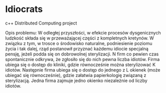 # Idiocrats
c++ Distributed Computing project

Opis problemu:
W odległej przyszłości, w efekcie procesów dysgenicznych ludzkość składa się w przeważającej części z kompletnych kretynów. W związku z tym, w trosce o środowisko naturalne, podniesienie poziomu życia i tak dalej, rząd postanowił przyznać każdemu idiocie specjalną pensję, jeżeli podda się on dobrowolnej sterylizacji.
N firm co pewien czas spontanicznie odkrywa, że zgłosiło się do nich pewna liczba idiotów. Firma ubiega się o dostęp do kliniki, gdzie równocześnie można sterylizować K idiotów. Następnie firma ubiega się o dostęp do jednego z L okienek (może ubiegać się równocześnie), gdzie załatwia papierkologię związaną z sterylizacją. Jedna firma zajmuje jedno okienko niezależnie od liczby idiotów.
